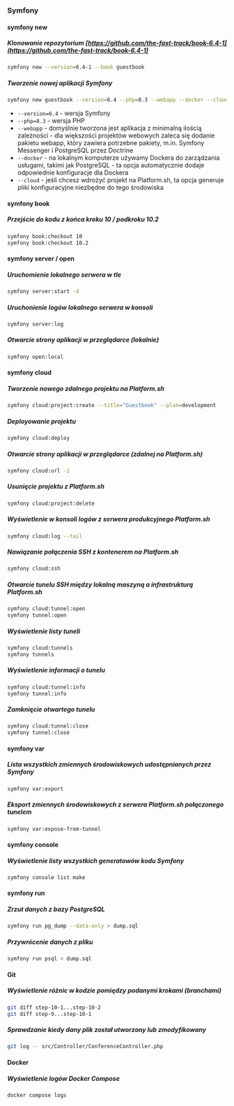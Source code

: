 ### Symfony

#### symfony new

##### Klonowanie repozytorium [https://github.com/the-fast-track/book-6.4-1](https://github.com/the-fast-track/book-6.4-1)
```bash
symfony new --version=6.4-1 --book guestbook
```

##### Tworzenie nowej aplikacji Symfony
```bash
symfony new guestbook --version=6.4 --php=8.3 --webapp --docker --cloud
```
- `--version=6.4` - wersja Symfony
- `--php=8.3` - wersja PHP
- `--webapp` - domyślnie tworzona jest aplikacja z minimalną ilością zależności - dla większości projektów webowych zaleca się dodanie pakietu webapp, który zawiera potrzebne pakiety, m.in. Symfony Messenger i PostgreSQL przez Doctrine
- `--docker` - na lokalnym komputerze używamy Dockera do zarządzania usługami, takimi jak PostgreSQL - ta opcja automatycznie dodaje odpowiednie konfiguracje dla Dockera
- `--cloud` - jeśli chcesz wdrożyć projekt na Platform.sh, ta opcja generuje pliki konfiguracyjne niezbędne do tego środowiska

#### symfony book

##### Przejście do kodu z końca kroku 10 / podkroku 10.2
```bash
symfony book:checkout 10
symfony book:checkout 10.2
```

#### symfony server / open

##### Uruchomienie lokalnego serwera w tle
```bash
symfony server:start -d
```

##### Uruchonienie logów lokalnego serwera w konsoli
```bash
symfony server:log
```

##### Otwarcie strony aplikacji w przeglądarce (lokalnie)
```bash
symfony open:local
```

#### symfony cloud

##### Tworzenie nowego zdalnego projektu na Platform.sh
```bash
symfony cloud:project:create --title="Guestbook" --plan=development
```

##### Deployowanie projektu
```bash
symfony cloud:deploy
```

##### Otwarcie strony aplikacji w przeglądarce (zdalnej na Platform.sh)
```bash
symfony cloud:url -1
```

##### Usunięcie projektu z Platform.sh
```bash
symfony cloud:project:delete
```

##### Wyświetlenie w konsoli logów z serwera produkcyjnego Platform.sh
```bash
symfony cloud:log --tail
```

##### Nawiązanie połączenia SSH z kontenerem na Platform.sh
```bash
symfony cloud:ssh
```

##### Otwarcie tunelu SSH między lokalną maszyną a infrastrukturą Platform.sh
```bash
symfony cloud:tunnel:open
symfony tunnel:open
```

##### Wyświetlenie listy tuneli
```bash
symfony cloud:tunnels
symfony tunnels
```

##### Wyświetlenie informacji o tunelu
```bash
symfony cloud:tunnel:info
symfony tunnel:info
```

##### Zamknięcie otwartego tunelu
```bash
symfony cloud:tunnel:close
symfony tunnel:close
```

#### symfony var

##### Lista wszystkich zmiennych środowiskowych udostępnianych przez Symfony
```bash
symfony var:export
```

##### Eksport zmiennych środowiskowych z serwera Platform.sh połączonego tunelem
```bash
symfony var:expose-from-tunnel
```

#### symfony console

##### Wyświetlenie listy wszystkich generatowów kodu Symfony
```bash
symfony console list make
```

#### symfony run

##### Zrzut danych z bazy PostgreSQL
```bash
symfony run pg_dump --data-only > dump.sql
```

##### Przywrócenie danych z pliku
```bash
symfony run psql < dump.sql
```

#### Git

##### Wyświetlenie różnic w kodzie pomiędzy podanymi krokami (branchami)
```bash
git diff step-10-1...step-10-2
git diff step-9...step-10-1
```

##### Sprawdzanie kiedy dany plik został utworzony lub zmodyfikowany
```bash
git log -- src/Controller/ConferenceController.php
```

#### Docker

##### Wyświetlenie logów Docker Compose
```bash
docker compose logs
```
